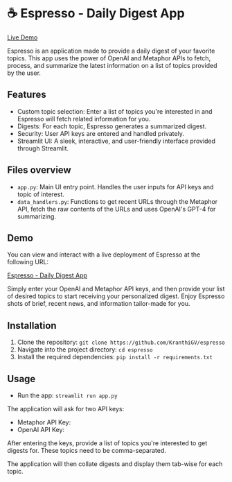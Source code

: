 # ☕️ Espresso - Daily Digest App
[Live Demo](https://digest.streamlit.app/)

Espresso is an application made to provide a daily digest of your favorite topics. This app uses the power of OpenAI and Metaphor APIs to fetch, process, and summarize the latest information on a list of topics provided by the user.

## Features

- Custom topic selection: Enter a list of topics you're interested in and Espresso will fetch related information for you.
- Digests: For each topic, Espresso generates a summarized digest.
- Security: User API keys are entered and handled privately.
- Streamlit UI: A sleek, interactive, and user-friendly interface provided through Streamlit.

## Files overview

- `app.py`: Main UI entry point. Handles the user inputs for API keys and topic of interest.
- `data_handlers.py`: Functions to get recent URLs through the Metaphor API, fetch the raw contents of the URLs and uses OpenAI's GPT-4 for summarizing.

## Demo

You can view and interact with a live deployment of Espresso at the following URL: 

[Espresso - Daily Digest App](https://digest.streamlit.app/)

Simply enter your OpenAI and Metaphor API keys, and then provide your list of desired topics to start receiving your personalized digest. Enjoy Espresso shots of brief, recent news, and information tailor-made for you.


## Installation

1. Clone the repository: `git clone https://github.com/KranthiGV/espresso`
2. Navigate into the project directory: `cd espresso`
3. Install the required dependencies: `pip install -r requirements.txt`

## Usage

- Run the app: `streamlit run app.py`

The application will ask for two API keys:

- Metaphor API Key:
- OpenAI API Key:

After entering the keys, provide a list of topics you're interested to get digests for. These topics need to be comma-separated.
  
The application will then collate digests and display them tab-wise for each topic.